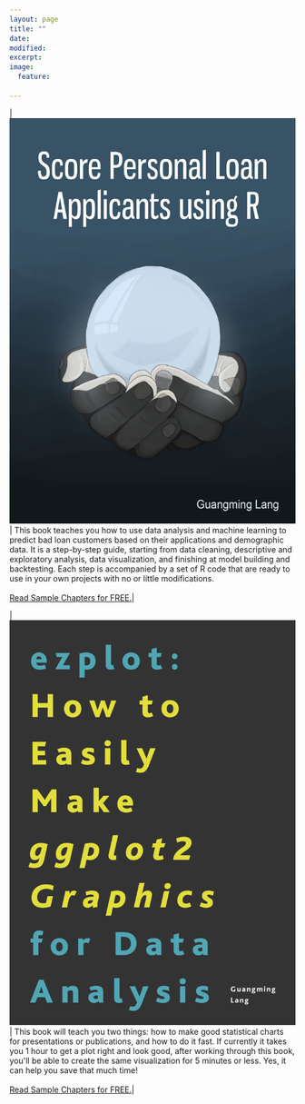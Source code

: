 ```yaml
---
layout: page
title: ""
date: 
modified:
excerpt:
image:
  feature:

---
```


| [![](score-loan-applicants.jpg)](https://leanpub.com/scorepersonalloanapplicantsusingr) | This book teaches you how to use data analysis and machine learning to predict bad loan customers based on their applications and demographic data. It is a step-by-step guide, starting from data cleaning, descriptive and exploratory analysis, data visualization, and finishing at model building and backtesting. Each step is accompanied by a set of R code that are ready to use in your own projects with no or little modifications. <br><br> [Read Sample Chapters for FREE.](https://leanpub.com/scorepersonalloanapplicantsusingr/read)|

| [![](ezplot.png)](https://leanpub.com/ezplot) | This book will teach you two things: how to make good statistical charts for presentations or publications, and how to do it fast. If currently it takes you 1 hour to get a plot right and look good, after working through this book, you'll be able to create the same visualization for 5 minutes or less. Yes, it can help you save that much time! <br><br> [Read Sample Chapters for FREE.](http://samples.leanpub.com/ezplot-sample.pdf)|
